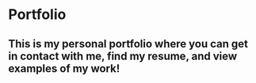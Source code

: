 # Portfolio

## This is my personal portfolio where you can get in contact with me, find my resume, and view examples of my work!
